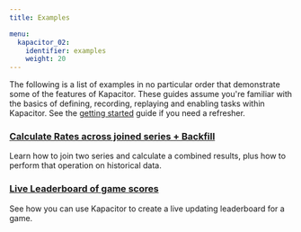 ```yaml
---
title: Examples

menu:
  kapacitor_02:
    identifier: examples
    weight: 20
---
```


The following is a list of examples in no particular order that demonstrate some of the features of Kapacitor.
These guides assume you're familiar with the basics of defining, recording, replaying and enabling tasks within Kapacitor.
See the [getting started](/kapacitor/v0.2/introduction/getting_started/) guide if you need a refresher.

### [Calculate Rates across joined series + Backfill](/kapacitor/v0.2/examples/join_backfill/)

Learn how to join two series and calculate a combined results, plus how to perform that operation on historical data.

### [Live Leaderboard of game scores](/kapacitor/v0.2/examples/live_leaderboard/)

See how you can use Kapacitor to create a live updating leaderboard for a game.

